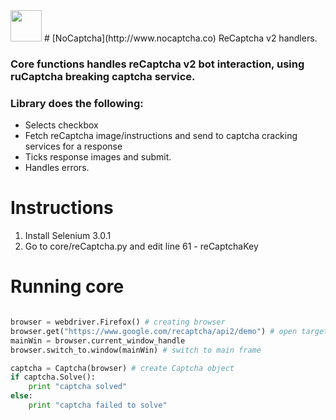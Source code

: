 
<img src="https://static.wixstatic.com/media/142a1c_e2711fc04bf84886917e12aa57ff178e~mv2.png/v1/fill/w_49,h_75,al_c,usm_0.66_1.00_0.01/142a1c_e2711fc04bf84886917e12aa57ff178e~mv2.png" width="50" >  
# [NoCaptcha](http://www.nocaptcha.co) ReCaptcha v2 handlers. 


### Core functions handles reCaptcha v2 bot interaction, using ruCaptcha breaking captcha service.

### Library does the following:
 * Selects checkbox 
 * Fetch reCaptcha image/instructions and send to captcha cracking services for a response
 * Ticks response images and submit.
 * Handles errors.

# Instructions
1) Install Selenium 3.0.1
2) Go to core/reCaptcha.py and edit line 61 - reCaptchaKey



# Running core
```python

browser = webdriver.Firefox() # creating browser
browser.get("https://www.google.com/recaptcha/api2/demo") # open target page
mainWin = browser.current_window_handle 
browser.switch_to.window(mainWin) # switch to main frame

captcha = Captcha(browser) # create Captcha object
if captcha.Solve():
    print "captcha solved"
else:
    print "captcha failed to solve"

```
